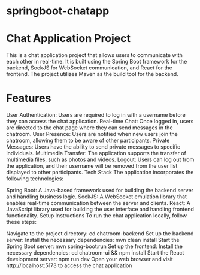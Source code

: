 # springboot-chatapp
# Chat Application Project
This is a chat application project that allows users to communicate with each other in real-time. It is built using the Spring Boot framework for the backend, SockJS for WebSocket communication, and React for the frontend. The project utilizes Maven as the build tool for the backend.

# Features
User Authentication: Users are required to log in with a username before they can access the chat application.
Real-time Chat: Once logged in, users are directed to the chat page where they can send messages in the chatroom.
User Presence: Users are notified when new users join the chatroom, allowing them to be aware of other participants.
Private Messages: Users have the ability to send private messages to specific individuals.
Multimedia Transfer: The application supports the transfer of multimedia files, such as photos and videos.
Logout: Users can log out from the application, and their username will be removed from the user list displayed to other participants.
Tech Stack
The application incorporates the following technologies:

Spring Boot: A Java-based framework used for building the backend server and handling business logic.
SockJS: A WebSocket emulation library that enables real-time communication between the server and clients.
React: A JavaScript library used for building the user interface and handling frontend functionality.
Setup Instructions
To run the chat application locally, follow these steps:


Navigate to the project directory: cd chatroom-backend
Set up the backend server:
Install the necessary dependencies: mvn clean install
Start the Spring Boot server: mvn spring-boot:run
Set up the frontend:
Install the necessary dependencies: cd chatroom-ui && npm install
Start the React development server: npm run dev
Open your web browser and visit http://localhost:5173 to access the chat application
